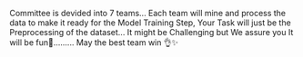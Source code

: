 Committee is devided into 7 teams...
Each team will mine and process the data to make it ready for the Model Training Step,
Your Task will just be the Preprocessing of the dataset...
It might be Challenging but We assure you It will be fun🤩.........
May the best team win  👌✨

